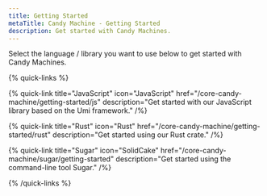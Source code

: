 ```yaml
---
title: Getting Started
metaTitle: Candy Machine - Getting Started
description: Get started with Candy Machines.
---
```


Select the language / library you want to use below to get started with Candy Machines.

{% quick-links %}

{% quick-link title="JavaScript" icon="JavaScript" href="/core-candy-machine/getting-started/js" description="Get started with our JavaScript library based on the Umi framework." /%}

{% quick-link title="Rust" icon="Rust" href="/core-candy-machine/getting-started/rust" description="Get started using our Rust crate." /%}

{% quick-link title="Sugar" icon="SolidCake" href="/core-candy-machine/sugar/getting-started" description="Get started using the command-line tool Sugar." /%}

{% /quick-links %}
